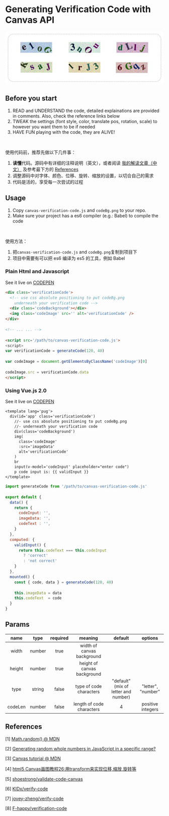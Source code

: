 # Generating Verification Code with Canvas API

<div align="center">
  <img src='./samples.jpg' alt='sample image'>
</div>

## Before you start

1. READ and UNDERSTAND the code, detailed explainations are provided in comments. Also, check the reference links below
2. TWEAK the settings (font style, color, translate pos, rotation, scale) to however you want them to be if needed
3. HAVE FUN playing with the code, they are ALIVE!

<br>

使用代码前，推荐先做以下几件事：

1. **读懂**代码。源码中有详细的注释说明（英文），或者阅读 [我的解读文章（中文）](https://levblanc.com/js/canvas-verification-code.html) 及参考最下方的 [References](#References)
2. 调整源码中对字体、颜色、位移、旋转、缩放的设置，以切合自己的需求
3. 代码是活的，享受每一次尝试的过程

## Usage

1. Copy `canvas-verification-code.js` and `codeBg.png` to your repo.
2. Make sure your project has a es6 compiler (e.g.: Babel) to compile the code

<br>

使用方法：

1. 把`canvas-verification-code.js` and `codeBg.png`复制到项目下
2. 项目中需要有可以把 es6 编译为 es5 的工具，例如 Babel

### Plain Html and Javascript

See it live on [CODEPEN](https://codepen.io/levblanc/pen/bxNPNB/)

```html
<div class='verificationCode'>
  <!-- use css absolute positioning to put codeBg.png   
    underneath your verification code -->
  <div class='codeBackground'></div>
  <img class='codeImage' src='' alt='verificationCode' />
</div>

<!-- ... ... -->

<script src='/path/to/canvas-verification-code.js'>
<script>
var verificationCode = generateCode(120, 40)

var codeImage = document.getElementsByClassName('codeImage')[0]

codeImage.src = verificationCode.data
</script>
```

### Using Vue.js 2.0

See it live on [CODEPEN](https://codepen.io/levblanc/pen/yxywEx/)

```pug
<template lang='pug'>
  div(id='app' class='verificationCode')
    //- use css absolute positioning to put codeBg.png   
    //- underneath your verification code
    div(class='codeBackground')
    img(
      class='codeImage'
      :src='imageData'
      alt='verificationCode'
    )
    br
    input(v-model='codeInput' placeholder="enter code")
    p code input is: {{ validInput }}
</template>
```

```javascript
import generateCode from '/path/to/canvas-verification-code.js'

export default {
  data() {
    return {
      codeInput: '',
      imageData: '',
      codeText : '',
    }
  },
  computed: {
    validInput() {
      return this.codeText === this.codeInput
        ? 'correct'
        : 'not correct'
    }
  },
  mounted() {
    const { code, data } = generateCode(120, 40)

    this.imageData = data
    this.codeText  = code
  }
}
```

## Params

| name    | type     | required | meaning                     | default | options |
| :-----: | :------: | :------: | :------------------------:  | :-----: | :-----: |
| width   | number   | true     | width of canvas background  |         |         | 
| height  | number   | true     | height of canvas background |         |         | 
| type    | string   | false    | type of code characters     | "default" <br/> (mix of letter and number) | "letter", "number" | 
| codeLen | number   | false    | length of code characters   | 4       | positive integers | 



## References

[1] [Math.random() @ MDN](https://developer.mozilla.org/en-US/docs/Web/JavaScript/Reference/Global_Objects/Math/random)

[2] [Generating random whole numbers in JavaScript in a specific range?](https://stackoverflow.com/questions/1527803/generating-random-whole-numbers-in-javascript-in-a-specific-range)

[3] [Canvas tutorial @ MDN](https://developer.mozilla.org/en-US/docs/Web/API/Canvas_API/Tutorial)

[4] [html5 Canvas画图教程26:用transform来实现位移,缩放,旋转等](http://jo2.org/html5-canvas-transform/)

[5] [shoestrong/validate-code-canvas](https://github.com/shoestrong/validate-code-canvas)

[6] [KIDx/verify-code](https://github.com/KIDx/verify-code)

[7] [jovey-zheng/verify-code](https://github.com/jovey-zheng/verify-code)

[8] [F-happy/verification-code](https://github.com/F-happy/verification-code)